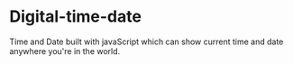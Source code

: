 # Digital-time-date
Time and Date built with javaScript which can show current time and date anywhere you're in the world.
